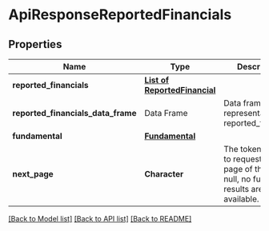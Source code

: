 # ApiResponseReportedFinancials

[//]: # (CLASS:IntrinioSDK::ApiResponseReportedFinancials)

[//]: # (KIND:object)

## Properties

[//]: # (START_DEFINITION)

Name | Type | Description
------------ | ------------- | -------------
**reported_financials** | [**List of ReportedFinancial**](ReportedFinancial.md) |  &nbsp;
**reported_financials_data_frame** | Data Frame | Data frame representation of reported_financials
**fundamental** | [**Fundamental**](Fundamental.md) |  &nbsp;
**next_page** | **Character** | The token required to request the next page of the data. If null, no further results are available. &nbsp;

[//]: # (END_DEFINITION)


[//]: # (CONTAINED_CLASS:IntrinioSDK::ReportedFinancial)


[//]: # (CONTAINED_CLASS:IntrinioSDK::Fundamental)


[[Back to Model list]](../README.md#documentation-for-models) [[Back to API list]](../README.md#documentation-for-api-endpoints) [[Back to README]](../README.md)


